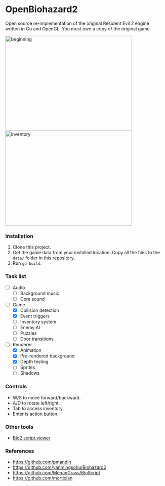 # OpenBiohazard2
Open source re-implementation of the original Resident Evil 2 engine written in Go and OpenGL. You must own a copy of the original game.

<div style="display:inline-block;">
<img src="https://github.com/OpenBiohazard2/OpenBiohazard2/raw/master/screenshots/beginning.png" alt="beginning" width="400" height="300" />
<img src="https://github.com/OpenBiohazard2/OpenBiohazard2/raw/master/screenshots/inventory.png" alt="inventory" width="400" height="300" />
</div>

### Installation

1. Clone this project.
2. Get the game data from your installed location. Copy all the files to the `data/` folder in this repository.
3. Run `go build`.

### Task list

- [ ] Audio
  - [ ] Background music
  - [ ] Core sound
- [ ] Game
  - [x] Collision detection
  - [x] Event triggers
  - [ ] Inventory system
  - [ ] Enemy AI
  - [ ] Puzzles
  - [ ] Door transitions
- [ ] Renderer
  - [x] Animation
  - [x] Pre-rendered background
  - [x] Depth testing
  - [ ] Sprites
  - [ ] Shadows

### Controls

- W/S to move forward/backward.
- A/D to rotate left/right.
- Tab to access inventory.
- Enter is action button.

### Other tools

- [Bio2 script viewer](https://github.com/OpenBiohazard2/Bio2ScriptViewer)

### References

- https://github.com/pmandin
- https://github.com/yanmingsohu/Biohazard2
- https://github.com/MeganGrass/BioScript
- https://github.com/mortician
